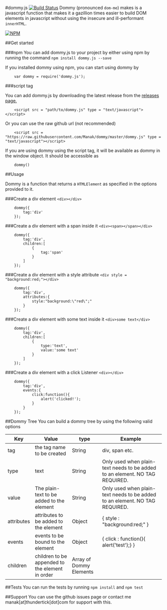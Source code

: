 #dommy.js [![Build Status](https://travis-ci.org/Manak/dommy.svg?branch=master)](https://travis-ci.org/Manak/dommy)
Dommy (pronounced ```dom-me```) makes is a javascript function that makes it a gazillion times easier to build DOM elements in javascript without using the insecure and ill-performant ```innerHTML```.

[![NPM](https://nodei.co/npm/dommy.js.png)](https://nodei.co/npm/dommy.js/)


##Get started

###npm
You can add dommy.js to your project by either using npm by running the command ```npm install dommy.js --save```

If you installed dommy using npm, you can start using dommy by  
   
   
```
	var dommy = require('dommy.js');
```

###script tag

You can add dommy.js by downloading the latest release from the [releases page.](https://github.com/Manak/dommy/releases)   
   
    
```
	<script src = "path/to/dommy.js" type = "text/javascript"></script>
```   

Or you can use the raw github url (not recommended)  
     
```
	<script src = "https://raw.githubusercontent.com/Manak/dommy/master/dommy.js" type = "text/javascript"></script>
```   

If you are using dommy using the script tag, it will be available as dommy in the window object. It should be accessible as    

```
	dommy()
```
   
##Usage

Dommy is a function that returns a ```HTMLElement``` as specified in the options provided to it.
   
###Create a div element ```<div></div>```
```
	dommy({
		tag:'div'
	});
```   

###Create a div element with a span inside it ```<div><span></span></div>```
```
	dommy({
		tag:'div',
		children:[
			{
				tag:'span'
			}
		]
	});
```

###Create a div element with a style attribute ```<div style = "background:red;"></div>```
```
	dommy({
		tag:'div',
		attributes:{
			style:"background:\"red\";"
		}
	});
```   
###Create a div element with some text inside it ```<div>some text</div>```
```
	dommy({
		tag:'div',
		children:[
			{
				type:'text',
				value:'some text'
			}
		]
	});
```
###Create a div element with a click Listener ```<div></div>```
```
	dommy({
		tag:'div',
		events:{
			click:function(){
				alert('clicked!');
			}
		}
	});
```  



##Dommy Tree
You can build a dommy tree by using the following valid options   

| Key        | Value                                           | type                    | Example                                                   |
| ---------- | ----------------------------------------------- | ----------------------- | --------------------------------------------------------- |
| tag        | the tag name to be created                      | String                  | div, span etc.                                            |
| type       | text                                            | String                  | Only used when plain-text needs to be added to an element. NO TAG REQUIRED. |
| value      | The plain-text to be added to the element       | String                  | Only used when plain-text needs to be added to an element. NO TAG REQUIRED. |
| attributes | attributes to be added to the element           | Object                  | { style : "background:red;" }                             |
| events     | events to be bound to the element               | Object                  | { click : function(){ alert('test');}  }                  |
| children   | children to be appended to the element in order | Array of Dommy Elements |                                                           |

##Tests
You can run the tests by running ```npm install``` and ```npm test```

##Support
You can use the github issues page or contact me manak[at]thundertick[dot]com for support with this.